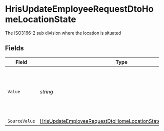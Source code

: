 # HrisUpdateEmployeeRequestDtoHomeLocationState

The ISO3166-2 sub division where the location is situated


## Fields

| Field                                                                                                                                                     | Type                                                                                                                                                      | Required                                                                                                                                                  | Description                                                                                                                                               |
| --------------------------------------------------------------------------------------------------------------------------------------------------------- | --------------------------------------------------------------------------------------------------------------------------------------------------------- | --------------------------------------------------------------------------------------------------------------------------------------------------------- | --------------------------------------------------------------------------------------------------------------------------------------------------------- |
| `Value`                                                                                                                                                   | *string*                                                                                                                                                  | :heavy_minus_sign:                                                                                                                                        | state (ISO3166-2 Sub Division Code) - value must be a valid enum value                                                                                    |
| `SourceValue`                                                                                                                                             | [HrisUpdateEmployeeRequestDtoHomeLocationStateSourceValueUnion](../../Models/Components/HrisUpdateEmployeeRequestDtoHomeLocationStateSourceValueUnion.md) | :heavy_minus_sign:                                                                                                                                        | N/A                                                                                                                                                       |